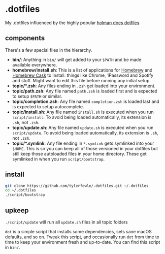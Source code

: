 # .dotfiles
My .dotfiles influenced by the highly popular [holman does dotfiles](https://github.com/holman/dotfiles)


## components

There's a few special files in the hierarchy.

- **bin/**: Anything in `bin/` will get added to your `$PATH` and be made available everywhere.
- **homebrew/install.sh**: This is a list of applications for [Homebrew](http://brew.sh/) and [Homebrew Cask](http://caskroom.io) to install: things like Chrome, 1Password and Spotify and stuff. Might want to edit this file before running any initial setup.
- **topic/\*.zsh**: Any files ending in `.zsh` get loaded into your environment.
- **topic/path.zsh**: Any file named `path.zsh` is loaded first and is expected to setup `$PATH` or similar.
- **topic/completion.zsh**: Any file named `completion.zsh` is loaded last and is expected to setup autocomplete.
- **topic/install.sh**: Any file named `install.sh` is executed when you run `script/install`. To avoid being loaded automatically, its extension is `.sh`, not `.zsh`.
- **topic/update.sh**: Any file named `update.sh` is executed when you run `script/update`. To avoid being loaded automatically, its extension is `.sh`, not `.zsh`.
- **topic/\*.symlink**: Any file ending in `*.symlink` gets symlinked into your `$HOME`. This is so you can keep all of those versioned in your dotfiles but still keep those autoloaded files in your home directory. These get symlinked in when you run `script/bootstrap`.


## install

```sh
git clone https://github.com/tylerfowle/.dotfiles.git ~/.dotfiles
cd ~/.dotfiles
./script/bootstrap
```

## upkeep
`./script/update` will run all `update.sh` files in all topic folders

`dot` is a simple script that installs some dependencies, sets sane macOS
defaults, and so on. Tweak this script, and occasionally run `dot` from
time to time to keep your environment fresh and up-to-date. You can find
this script in `bin/`.
